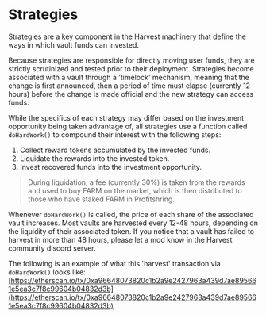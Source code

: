 # Strategies

Strategies are a key component in the Harvest machinery that define the ways in which vault funds can invested.

Because strategies are responsible for directly moving user funds, they are strictly scrutinized and tested prior to their deployment. Strategies become associated with a vault through a 'timelock' mechanism, meaning that the change is first announced, then a period of time must elapse \(currently 12 hours\) before the change is made official and the new strategy can access funds.

While the specifics of each strategy may differ based on the investment opportunity being taken advantage of, all strategies use a function called `doHardWork()` to compound their interest with the following steps:

1. Collect reward tokens accumulated by the invested funds.
2. Liquidate the rewards into the invested token.
3. Invest recovered funds into the investment opportunity.

> During liquidation, a fee \(currently 30%\) is taken from the rewards and used to buy FARM on the market, which is then distributed to those who have staked FARM in Profitshring.

Whenever `doHardWork()` is called, the price of each share of the associated vault increases. Most vaults are harvested every 12-48 hours, depending on the liquidity of their associated token. If you notice that a vault has failed to harvest in more than 48 hours, please let a mod know in the Harvest community discord server.

The following is an example of what this 'harvest' transaction via `doHardWork()` looks like: [https://etherscan.io/tx/0xa96648073820c1b2a9e2427963a439d7ae895661e5ea3c7f8c99604b04832d3b](https://etherscan.io/tx/0xa96648073820c1b2a9e2427963a439d7ae895661e5ea3c7f8c99604b04832d3b)

